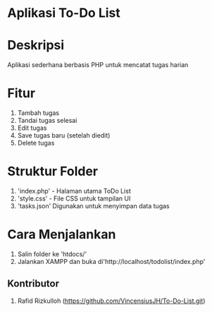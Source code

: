 # Aplikasi To-Do List

# Deskripsi 
Aplikasi sederhana berbasis PHP untuk mencatat tugas harian

# Fitur
1. Tambah tugas
2. Tandai tugas selesai
3. Edit tugas
4. Save tugas baru (setelah diedit)
5. Delete tugas

# Struktur Folder
1. 'index.php' - Halaman utama ToDo List
2. 'style.css' - File CSS untuk tampilan UI
3. 'tasks.json' Digunakan untuk menyimpan data tugas

# Cara Menjalankan 
1. Salin folder ke 'htdocs/'
2. Jalankan XAMPP dan buka di'http://localhost/todolist/index.php'

## Kontributor
1. Rafid Rizkulloh (https://github.com/VincensiusJH/To-Do-List.git)
